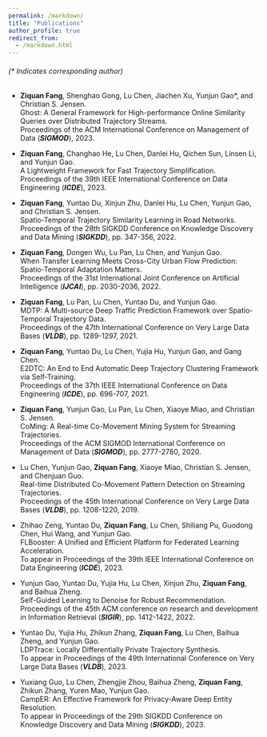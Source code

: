 ```yaml
---
permalink: /markdown/
title: "Publications"
author_profile: true
redirect_from: 
  - /markdown.html
---
```


###### (* Indicates corresponding author)

- **Ziquan Fang**, Shenghao Gong, Lu Chen, Jiachen Xu, Yunjun Gao*, and Christian S. Jensen.<br>
Ghost: A General Framework for High-performance Online Similarity Queries over Distributed Trajectory Streams.<br>
Proceedings of the ACM International Conference on Management of Data (***SIGMOD***), 2023.

- **Ziquan Fang**, Changhao He, Lu Chen, Danlei Hu, Qichen Sun, Linsen Li, and Yunjun Gao.<br> 
A Lightweight Framework for Fast Trajectory Simplification.<br> 
Proceedings of the 39th IEEE International Conference on Data Engineering (***ICDE***), 2023.

- **Ziquan Fang**, Yuntao Du, Xinjun Zhu, Danlei Hu, Lu Chen, Yunjun Gao, and Christian S. Jensen.<br>
Spatio-Temporal Trajectory Similarity Learning in Road Networks.<br>
Proceedings of the 28th SIGKDD Conference on Knowledge Discovery and Data Mining (***SIGKDD***), pp. 347-356, 2022. 
        
 - **Ziquan Fang**, Dongen Wu, Lu Pan, Lu Chen, and Yunjun Gao.<br> 
 When Transfer Learning Meets Cross-City Urban Flow Prediction: Spatio-Temporal Adaptation Matters.<br> 
 Proceedings of the 31st International Joint Conference on Artificial Intelligence (***IJCAI***), pp. 2030-2036, 2022. 
        
 - **Ziquan Fang**, Lu Pan, Lu Chen, Yuntao Du, and Yunjun Gao.<br> 
 MDTP: A Multi-source Deep Traffic Prediction Framework over Spatio-Temporal Trajectory Data.<br> 
 Proceedings of the 47th International Conference on Very Large Data Bases (***VLDB***), pp. 1289-1297, 2021.
        
 - **Ziquan Fang**, Yuntao Du, Lu Chen, Yujia Hu, Yunjun Gao, and Gang Chen.<br> 
 E2DTC: An End to End Automatic Deep Trajectory Clustering Framework via Self-Training.<br> 
 Proceedings of the 37th IEEE International Conference on Data Engineering (***ICDE***), pp. 696-707, 2021. 
        
 - **Ziquan Fang**, Yunjun Gao, Lu Pan, Lu Chen, Xiaoye Miao, and Christian S. Jensen.<br> 
 CoMing: A Real-time Co-Movement Mining System for Streaming Trajectories.<br> 
 Proceedings of the ACM SIGMOD International Conference on Management of Data (***SIGMOD***), pp. 2777-2780, 2020. 
        
 - Lu Chen, Yunjun Gao, **Ziquan Fang**, Xiaoye Miao, Christian S. Jensen, and Chenjuan Guo.<br> 
 Real-time Distributed Co-Movement Pattern Detection on Streaming Trajectories.<br> 
 Proceedings of the 45th International Conference on Very Large Data Bases (***VLDB***), pp. 1208-1220, 2019.
        
 - Zhihao Zeng, Yuntao Du, **Ziquan Fang**, Lu Chen, Shiliang Pu, Guodong Chen, Hui Wang, and Yunjun Gao.<br> 
 FLBooster: A Unified and Efficient Platform for Federated Learning Acceleration.<br> 
 To appear in Proceedings of the 39th IEEE International Conference on Data Engineering (***ICDE***), 2023. 
        
 - Yunjun Gao, Yuntao Du, Yujia Hu, Lu Chen, Xinjun Zhu, **Ziquan Fang**, and Baihua Zheng.<br> 
 Self-Guided Learning to Denoise for Robust Recommendation.<br> 
 Proceedings of the 45th ACM conference on research and development in Information Retrieval (***SIGIR***), pp. 1412-1422, 2022.
        
 - Yuntao Du, Yujia Hu, Zhikun Zhang, **Ziquan Fang**, Lu Chen, Baihua Zheng, and Yunjun Gao.<br> 
 LDPTrace: Locally Differentially Private Trajectory Synthesis.<br> 
 To appear in Proceedings of the 49th International Conference on Very Large Data Bases (***VLDB***), 2023.
        
 - Yuxiang Guo, Lu Chen, Zhengjie Zhou, Baihua Zheng, **Ziquan Fang**, Zhikun Zhang, Yuren Mao, Yunjun Gao.<br> 
 CampER: An Effective Framework for Privacy-Aware Deep Entity Resolution.<br> 
 To appear in Proceedings of the 29th SIGKDD Conference on Knowledge Discovery and Data Mining (***SIGKDD***), 2023.

